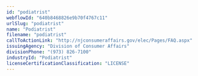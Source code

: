 ```yaml
---
id: "podiatrist"
webflowId: "640b8468826e9b70f4767c11"
urlSlug: "podiatrist"
name: "Podiatrist"
filename: "podiatrist"
callToActionLink: "http://njconsumeraffairs.gov/elec/Pages/FAQ.aspx"
issuingAgency: "Division of Consumer Affairs"
divisionPhone: "(973) 826-7100"
industryId: "Podiatrist"
licenseCertificationClassification: "LICENSE"
---
```


